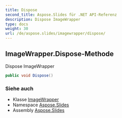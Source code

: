 ```yaml
---
title: Dispose
second_title: Aspose.Slides für .NET API-Referenz
description: Dispose ImageWrapper
type: docs
weight: 30
url: /de/aspose.slides/imagewrapper/dispose/
---
```


## ImageWrapper.Dispose-Methode

Dispose ImageWrapper

```csharp
public void Dispose()
```

### Siehe auch

* Klasse [ImageWrapper](../../imagewrapper)
* Namespace [Aspose.Slides](../../imagewrapper)
* Assembly [Aspose.Slides](../../../)

<!-- DO NOT EDIT: generiert von xmldocmd für Aspose.Slides.dll -->